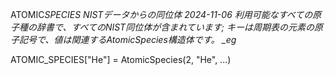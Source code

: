 ATOMIC*SPECIES  NISTデータからの同位体 2024-11-06  利用可能なすべての原子種の辞書で、すべてのNIST同位体が含まれています;  キーは周期表の元素の原子記号で、値は関連するAtomicSpecies構造体です。 _eg*  

ATOMIC_SPECIES["He"] = AtomicSpecies(2, "He", ...)
